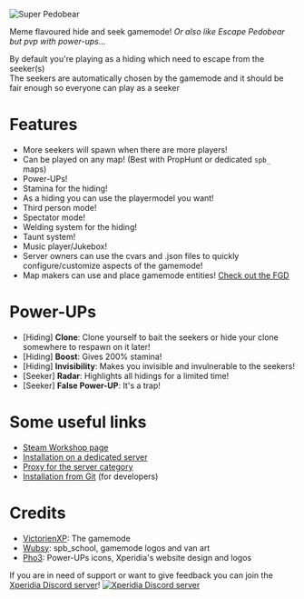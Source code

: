 ![Super Pedobear](https://github.com/Xperidia/SuperPedobear/raw/master/gamemodes/superpedobear/logo.png)

Meme flavoured hide and seek gamemode!
_Or also like Escape Pedobear but pvp with power-ups..._

By default you're playing as a hiding which need to escape from the seeker(s)  
The seekers are automatically chosen by the gamemode and it should be fair enough so everyone can play as a seeker

# Features
* More seekers will spawn when there are more players!
* Can be played on any map! (Best with PropHunt or dedicated `spb_` maps)
* Power-UPs!
* Stamina for the hiding!
* As a hiding you can use the playermodel you want!
* Third person mode!
* Spectator mode!
* Welding system for the hiding!
* Taunt system!
* Music player/Jukebox!
* Server owners can use the cvars and .json files to quickly configure/customize aspects of the gamemode!
* Map makers can use and place gamemode entities! [Check out the FGD](https://raw.githubusercontent.com/Xperidia/SuperPedobear/master/superpedobear.fgd)

# Power-UPs
* [Hiding] **Clone**: Clone yourself to bait the seekers or hide your clone somewhere to respawn on it later!
* [Hiding] **Boost**: Gives 200% stamina!
* [Hiding] **Invisibility**: Makes you invisible and invulnerable to the seekers!
* [Seeker] **Radar**: Highlights all hidings for a limited time!
* [Seeker] **False Power-UP**: It's a trap!

# Some useful links
* [Steam Workshop page](https://steamcommunity.com/sharedfiles/filedetails/?id=628449407)
* [Installation on a dedicated server](https://github.com/Xperidia/SuperPedobear/wiki/Installation-on-a-Dedicated-Server-(official))
* [Proxy for the server category](https://github.com/VictorienXP/SuperPedobear-Proxy)
* [Installation from Git](https://github.com/Xperidia/SuperPedobear/wiki/Installation-from-Git) (for developers)

# Credits
* [VictorienXP](https://github.com/VictorienXP): The gamemode
* [Wubsy](https://github.com/Wubushii): spb_school, gamemode logos and van art
* [Pho3](https://github.com/TheRainbowPhoenix): Power-UPs icons, Xperidia's website design and logos

If you are in need of support or want to give feedback you can join the [Xperidia Discord server](https://discord.gg/jtUtYDa)!
[![Xperidia Discord server](https://discordapp.com/api/guilds/140113271809245184/widget.png?style=banner3)](https://discord.gg/jtUtYDa)
